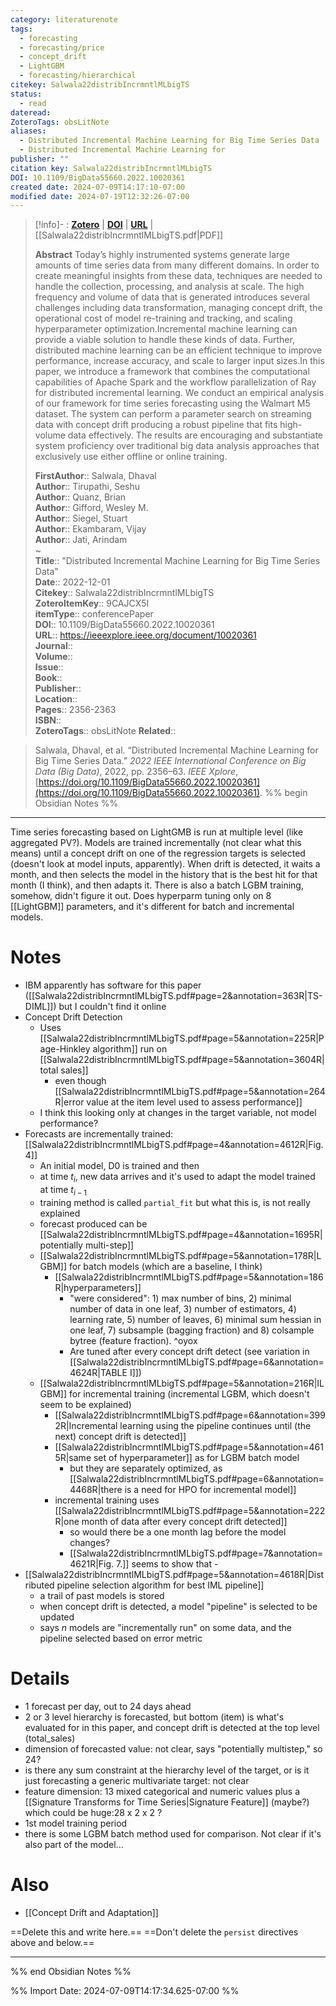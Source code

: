 ```yaml
---
category: literaturenote
tags:
  - forecasting
  - forecasting/price
  - concept_drift
  - LightGBM
  - forecasting/hierarchical
citekey: Salwala22distribIncrmntlMLbigTS
status:
  - read
dateread: 
ZoteroTags: obsLitNote
aliases:
  - Distributed Incremental Machine Learning for Big Time Series Data
  - Distributed Incremental Machine Learning for
publisher: ""
citation key: Salwala22distribIncrmntlMLbigTS
DOI: 10.1109/BigData55660.2022.10020361
created date: 2024-07-09T14:17:10-07:00
modified date: 2024-07-19T12:32:26-07:00
---
```


> [!info]- : [**Zotero**](zotero://select/library/items/9CAJCX5I)  | [**DOI**](https://doi.org/10.1109/BigData55660.2022.10020361)  | [**URL**](https://ieeexplore.ieee.org/document/10020361) | [[Salwala22distribIncrmntlMLbigTS.pdf|PDF]]
>
> 
> **Abstract**
> Today’s highly instrumented systems generate large amounts of time series data from many different domains. In order to create meaningful insights from these data, techniques are needed to handle the collection, processing, and analysis at scale. The high frequency and volume of data that is generated introduces several challenges including data transformation, managing concept drift, the operational cost of model re-training and tracking, and scaling hyperparameter optimization.Incremental machine learning can provide a viable solution to handle these kinds of data. Further, distributed machine learning can be an efficient technique to improve performance, increase accuracy, and scale to larger input sizes.In this paper, we introduce a framework that combines the computational capabilities of Apache Spark and the workflow parallelization of Ray for distributed incremental learning. We conduct an empirical analysis of our framework for time series forecasting using the Walmart M5 dataset. The system can perform a parameter search on streaming data with concept drift producing a robust pipeline that fits high-volume data effectively. The results are encouraging and substantiate system proficiency over traditional big data analysis approaches that exclusively use either offline or online training.
> 
> 
> **FirstAuthor**:: Salwala, Dhaval  
> **Author**:: Tirupathi, Seshu  
> **Author**:: Quanz, Brian  
> **Author**:: Gifford, Wesley M.  
> **Author**:: Siegel, Stuart  
> **Author**:: Ekambaram, Vijay  
> **Author**:: Jati, Arindam  
~    
> **Title**:: "Distributed Incremental Machine Learning for Big Time Series Data"  
> **Date**:: 2022-12-01  
> **Citekey**:: Salwala22distribIncrmntlMLbigTS  
> **ZoteroItemKey**:: 9CAJCX5I  
> **itemType**:: conferencePaper  
> **DOI**:: 10.1109/BigData55660.2022.10020361  
> **URL**:: https://ieeexplore.ieee.org/document/10020361  
> **Journal**::   
> **Volume**::   
> **Issue**::   
> **Book**::   
> **Publisher**::   
> **Location**::    
> **Pages**:: 2356-2363  
> **ISBN**::   
> **ZoteroTags**:: obsLitNote
> **Related**:: 

> Salwala, Dhaval, et al. “Distributed Incremental Machine Learning for Big Time Series Data.” _2022 IEEE International Conference on Big Data (Big Data)_, 2022, pp. 2356–63. _IEEE Xplore_, [https://doi.org/10.1109/BigData55660.2022.10020361](https://doi.org/10.1109/BigData55660.2022.10020361).
%% begin Obsidian Notes %%
___

Time series forecasting based on LightGMB is run at multiple level (like aggregated PV?). Models are trained incrementally (not clear what this means) until a concept drift on one of the regression targets is selected (doesn't look at model inputs, apparently).  When drift is detected, it waits a month, and then selects the model in the history that is the best hit for that month (I think), and then adapts it.  There is also a batch LGBM training, somehow, didn't figure it out. Does hyperparm tuning only on 8 [[LightGBM]] parameters, and it's different for batch and incremental models.

# Notes
- IBM apparently has software for this paper ([[Salwala22distribIncrmntlMLbigTS.pdf#page=2&annotation=363R|TS-DIML]]) but I couldn't find it online
- Concept Drift Detection
	- Uses [[Salwala22distribIncrmntlMLbigTS.pdf#page=5&annotation=225R|Page-Hinkley algorithm]] run on [[Salwala22distribIncrmntlMLbigTS.pdf#page=5&annotation=3604R|total sales]]
		- even though [[Salwala22distribIncrmntlMLbigTS.pdf#page=5&annotation=264R|error value at the item level used to assess performance]]	
	- I think this looking only at changes in the target variable, not model performance?
- Forecasts are incrementally trained: [[Salwala22distribIncrmntlMLbigTS.pdf#page=4&annotation=4612R|Fig. 4]]	
	- An initial model, D0 is trained and then
	- at time $t_i$, new data arrives and it's used to adapt the model trained at time $t_{i-1}$ 
	- training method is called `partial_fit` but what this is, is not really explained
	- forecast produced can be [[Salwala22distribIncrmntlMLbigTS.pdf#page=4&annotation=1695R|potentially multi-step]]
	- [[Salwala22distribIncrmntlMLbigTS.pdf#page=5&annotation=178R|LGBM]] for batch models (which are a baseline, I think)
		- [[Salwala22distribIncrmntlMLbigTS.pdf#page=5&annotation=186R|hyperparameters]]
			- "were considered": 1) max number of bins, 2) minimal number of data in one leaf, 3) number of estimators, 4) learning rate, 5) number of leaves, 6) minimal sum hessian in one leaf, 7) subsample (bagging fraction) and 8) colsample bytree (feature fraction). ^oyox
			- Are tuned after every concept drift detect (see variation in [[Salwala22distribIncrmntlMLbigTS.pdf#page=6&annotation=4624R|TABLE I]])
	- [[Salwala22distribIncrmntlMLbigTS.pdf#page=5&annotation=216R|ILGBM]] for incremental training (incremental LGBM, which doesn't seem to be explained)
		- [[Salwala22distribIncrmntlMLbigTS.pdf#page=6&annotation=3992R|Incremental learning using the pipeline continues until (the next) concept drift is detected]]
		- [[Salwala22distribIncrmntlMLbigTS.pdf#page=5&annotation=4615R|same set of hyperparameter]] as for LGBM batch model
			- but they are separately optimized, as [[Salwala22distribIncrmntlMLbigTS.pdf#page=6&annotation=4468R|there is a need for HPO for incremental model]]
		- incremental training uses [[Salwala22distribIncrmntlMLbigTS.pdf#page=5&annotation=222R|one month of data after every concept drift detected]]	
			- so would there be a one month lag before the model changes?
			- [[Salwala22distribIncrmntlMLbigTS.pdf#page=7&annotation=4621R|Fig. 7.]] seems to show that			- 
- [[Salwala22distribIncrmntlMLbigTS.pdf#page=5&annotation=4618R|Distributed pipeline selection algorithm for best IML pipeline]]
	- a trail of past models is stored
	- when concept drift is detected, a model "pipeline" is selected to be updated
	- says $n$ models are "incrementally run" on some data, and the pipeline selected based on error metric
# Details
- 1 forecast per day, out to 24 days ahead
- 2 or 3 level hierarchy is forecasted, but bottom (item) is what's evaluated for in this paper, and concept drift is detected at the top level (total_sales)
- dimension of forecasted value: not clear, says "potentially multistep," so 24?
- is there any sum constraint at the hierarchy level of the target, or is it just forecasting a generic multivariate target: not clear
- feature dimension: 13 mixed categorical and numeric values plus a [[Signature Transforms for Time Series|Signature Feature]] (maybe?) which could be huge:28 x 2 x 2 ?
- 1st model training period
- there is some LGBM batch method used for comparison.  Not clear if it's also part of the model...
# Also
- [[Concept Drift and Adaptation]]

==Delete this and write here.==
==Don't delete the `persist` directives above and below.==
___
%% end Obsidian Notes %%



%% Import Date: 2024-07-09T14:17:34.625-07:00 %%
